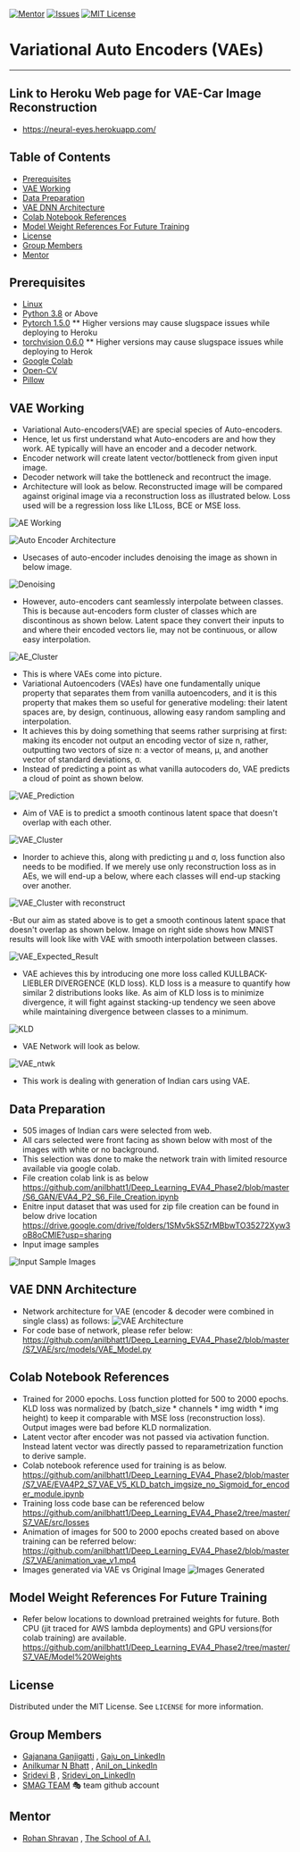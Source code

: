 <!-- PROJECT SHIELDS -->
<!--
*** I'm using markdown "reference style" links for readability.
*** Reference links are enclosed in brackets [ ] instead of parentheses ( ).
*** See the bottom of this document for the declaration of the reference variables
*** for contributors-url, forks-url, etc. This is an optional, concise syntax you may use.
*** https://www.markdownguide.org/basic-syntax/#reference-style-links
-->
[![Mentor][mentor-shield]][mentor-url]
[![Issues][issues-shield]][issues-url]
[![MIT License][license-shield]][license-url]

# Variational Auto Encoders (VAEs)
________

## Link to Heroku Web page for VAE-Car Image Reconstruction
- https://neural-eyes.herokuapp.com/

<!-- TABLE OF CONTENTS -->
## Table of Contents

* [Prerequisites](#prerequisites)
* [VAE Working](#VAE-Working)
* [Data Preparation](#Data-Preparation)
* [VAE DNN Architecture](#VAE-DNN-Architecture)
* [Colab Notebook References](#Colab-Notebook-References)
* [Model Weight References For Future Training](#Model-Weight-References-For-Future-Training)
* [License](#license)
* [Group Members](#group-members)
* [Mentor](#mentor)

## Prerequisites

* [Linux](https://www.tutorialspoint.com/ubuntu/index.htm)
* [Python 3.8](https://www.python.org/downloads/) or Above
* [Pytorch 1.5.0](https://pytorch.org/) ** Higher versions may cause slugspace issues while deploying to Heroku 
* [torchvision 0.6.0](https://pytorch.org/docs/stable/torchvision/index.html) ** Higher versions may cause slugspace issues while deploying to Herok
* [Google Colab](https://colab.research.google.com/)
* [Open-CV](https://pypi.org/project/opencv-python/)
* [Pillow](https://pillow.readthedocs.io/en/stable/#)

<!-- VAE-Working -->
## VAE Working
- Variational Auto-encoders(VAE) are special species of Auto-encoders.
- Hence, let us first understand what Auto-encoders are and how they work. AE typically will have an encoder and a decoder network.
- Encoder network will create latent vector/bottleneck from given input image.
- Decoder network will take the bottleneck and recontruct the image.
- Architecture will look as below. Reconstructed image will be compared against original image via a reconstruction loss as illustrated below. Loss used will be a regression loss like L1Loss, BCE or MSE loss.

 ![AE Working](https://github.com/anilbhatt1/Deep_Learning_EVA4_Phase2/blob/master/S7_VAE/Readme_Content/AUTOENCODERS.jpg)
 
 ![Auto Encoder Architecture](https://github.com/anilbhatt1/Deep_Learning_EVA4_Phase2/blob/master/S7_VAE/Readme_Content/AE_Architecture.jpg)

- Usecases of auto-encoder includes denoising the image as shown in below image.

 ![Denoising](https://github.com/anilbhatt1/Deep_Learning_EVA4_Phase2/blob/master/S7_VAE/Readme_Content/Denoising%20Input.jpg)
 
- However, auto-encoders cant seamlessly interpolate between classes. This is because aut-encoders form cluster of classes which are discontinous as shown below. Latent space they convert their inputs to and where their encoded vectors lie, may not be continuous, or allow easy interpolation.
 
 ![AE_Cluster](https://github.com/anilbhatt1/Deep_Learning_EVA4_Phase2/blob/master/S7_VAE/Readme_Content/AE%20Cluster.jpg)
 
- This is where VAEs come into picture.
- Variational Autoencoders (VAEs) have one fundamentally unique property that separates them from vanilla autoencoders, and it is this property that makes them so useful for generative modeling: their latent spaces are, by design, continuous, allowing easy random sampling and interpolation.
- It achieves this by doing something that seems rather surprising at first: making its encoder not output an encoding vector of size n, rather, outputting two vectors of size n: a vector of means, μ, and another vector of standard deviations, σ.
- Instead of predicting a point as what vanilla autocoders do, VAE predicts a cloud of point as shown below. 

![VAE_Prediction](https://github.com/anilbhatt1/Deep_Learning_EVA4_Phase2/blob/master/S7_VAE/Readme_Content/VAE%20Prediction.jpg)

- Aim of VAE is to predict a smooth continous latent space that doesn't overlap with each other. 

![VAE_Cluster](https://github.com/anilbhatt1/Deep_Learning_EVA4_Phase2/blob/master/S7_VAE/Readme_Content/VAE_Cluster.jpg)

- Inorder to achieve this, along with predicting μ and σ, loss function also needs to be modified. If we merely use only reconstruction loss as in AEs, we will end-up a below, where each classes will end-up stacking over another. 

![VAE_Cluster with reconstruct](https://github.com/anilbhatt1/Deep_Learning_EVA4_Phase2/blob/master/S7_VAE/Readme_Content/VAE%20Cluster%20with%20reconstuct%20loss%20only.jpg)

-But our aim as stated above is to get a smooth continous latent space that doesn't overlap as shown below. Image on right side shows how MNIST results will look like with VAE with smooth interpolation between classes.

![VAE_Expected_Result](https://github.com/anilbhatt1/Deep_Learning_EVA4_Phase2/blob/master/S7_VAE/Readme_Content/vae-result.jpg)

- VAE achieves this by introducing one more loss called KULLBACK-LIEBLER DIVERGENCE (KLD loss). KLD loss is a measure to quantify how similar 2 distributions looks like. As aim of KLD loss is to minimize divergence, it will fight against stacking-up tendency we seen above while maintaining divergence between classes to a minimum.

![KLD](https://github.com/anilbhatt1/Deep_Learning_EVA4_Phase2/blob/master/S7_VAE/Readme_Content/KLD.jpg)

- VAE Network will look as below.

![VAE_ntwk](https://github.com/anilbhatt1/Deep_Learning_EVA4_Phase2/blob/master/S7_VAE/Readme_Content/VAE_Network.jpg)

- This work is dealing with generation of Indian cars using VAE.

<!-- Data-Preparation -->
## Data Preparation
- 505 images of Indian cars were selected from web.
- All cars selected were front facing as shown below with most of the images with white or no background.
- This selection was done to make the network train with limited resource available via google colab.
- File creation colab link is as below
 https://github.com/anilbhatt1/Deep_Learning_EVA4_Phase2/blob/master/S6_GAN/EVA4_P2_S6_File_Creation.ipynb
- Enitre input dataset that was used for zip file creation can be found in below drive location
 https://drive.google.com/drive/folders/1SMv5kS5ZrMBbwTO35272Xyw3oB8oCMlE?usp=sharing
- Input image samples

 ![Input Sample Images](https://github.com/anilbhatt1/Deep_Learning_EVA4_Phase2/blob/master/S6_GAN/Readme_Contents/Input%20Sample%20images.png)

<!-- VAE-DNN-Architecture -->
## VAE DNN Architecture
- Network architecture for VAE (encoder & decoder were combined in single class) as follows:
![VAE Architecture](https://github.com/anilbhatt1/Deep_Learning_EVA4_Phase2/blob/master/S7_VAE/Readme_Content/VAE_DNN_Architecture.jpg)
- For code base of network, please refer below:
https://github.com/anilbhatt1/Deep_Learning_EVA4_Phase2/blob/master/S7_VAE/src/models/VAE_Model.py

<!-- Colab-Notebook-References -->
## Colab Notebook References
-	Trained for 2000 epochs. Loss function plotted for 500 to 2000 epochs. KLD loss was normalized by (batch_size * channels * img width * img height) to keep it comparable with MSE loss (reconstruction loss). Output images were bad before KLD normalization.
- Latent vector after encoder was not passed via activation function. Instead latent vector was directly passed to reparametrization function to derive sample.
- Colab notebook reference used for training is as below.
https://github.com/anilbhatt1/Deep_Learning_EVA4_Phase2/blob/master/S7_VAE/EVA4P2_S7_VAE_V5_KLD_batch_imgsize_no_Sigmoid_for_encoder_module.ipynb 
- Training loss code base can be referenced below
https://github.com/anilbhatt1/Deep_Learning_EVA4_Phase2/tree/master/S7_VAE/src/losses
-	Animation of images for 500 to 2000 epochs created based on above training can be referred below:
https://github.com/anilbhatt1/Deep_Learning_EVA4_Phase2/blob/master/S7_VAE/animation_vae_v1.mp4
- Images generated via VAE vs Original Image
![Images Generated](https://github.com/anilbhatt1/Deep_Learning_EVA4_Phase2/blob/master/S7_VAE/Readme_Content/Generated%20vs%20Original.jpg)

<!-- Model-Weight-References-For-Future-Training -->
## Model Weight References For Future Training
- Refer below locations to download pretrained weights for future. Both CPU (jit traced for AWS lambda deployments) and GPU versions(for colab training) are available.
https://github.com/anilbhatt1/Deep_Learning_EVA4_Phase2/tree/master/S7_VAE/Model%20Weights

<!-- LICENSE -->
## License

Distributed under the MIT License. See `LICENSE` for more information.

<!-- GROUP MEMBERS -->
## Group Members
  - [Gajanana Ganjigatti](https://github.com/gaju27) , [Gaju_on_LinkedIn](https://www.linkedin.com/in/gajanana-ganjigatti/)
  - [Anilkumar N Bhatt](https://github.com/anilbhatt1) , [Anil_on_LinkedIn](https://www.linkedin.com/in/anilkumar-n-bhatt/)
  - [Sridevi B](https://github.com/sridevibonthu) , [Sridevi_on_LinkedIn](https://www.linkedin.com/in/sridevi-bonthu/)
  - [SMAG TEAM](https://github.com/SMAGEVA4/session1/tree/master/Session1) :performing_arts: team github account

<!-- MENTOR -->
## Mentor

* [Rohan Shravan](https://www.linkedin.com/in/rohanshravan/) , [The School of A.I.](https://theschoolof.ai/)

<!-- MARKDOWN LINKS & IMAGES -->
<!-- https://www.markdownguide.org/basic-syntax/#reference-style-links -->
[mentor-shield]: https://img.shields.io/badge/Mentor-mentor-yellowgreen
[mentor-url]: https://www.linkedin.com/in/rohanshravan/
[forks-shield]: https://img.shields.io/github/forks/othneildrew/Best-README-Template.svg?style=flat-square
[forks-url]: https://github.com/othneildrew/Best-README-Template/network/members
[stars-shield]: https://img.shields.io/github/stars/othneildrew/Best-README-Template.svg?style=flat-square
[stars-url]: https://github.com/othneildrew/Best-README-Template/stargazers
[issues-shield]: https://img.shields.io/github/issues/othneildrew/Best-README-Template.svg?style=flat-square
[issues-url]: https://github.com/othneildrew/Best-README-Template/issues
[license-shield]: https://img.shields.io/github/license/othneildrew/Best-README-Template.svg?style=flat-square
[license-url]: https://github.com/anilbhatt1/Deep_Learning_EVA4_Phase2/blob/master/LICENSE.txt
[linkedin-shield]: https://img.shields.io/badge/-LinkedIn-black.svg?style=flat-square&logo=linkedin&colorB=555


